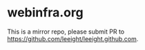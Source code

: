 # webinfra.org

This is a mirror repo, please submit PR to https://github.com/leeight/leeight.github.com.
